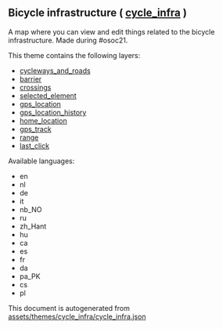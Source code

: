 [//]: # (WARNING: this file is automatically generated. Please find the sources at the bottom and edit those sources)

 Bicycle infrastructure ( [cycle_infra](https://mapcomplete.org/cycle_infra) ) 
-------------------------------------------------------------------------------



A map where you can view and edit things related to the bicycle infrastructure. Made during #osoc21.

This theme contains the following layers:



  - [cycleways_and_roads](../Layers/cycleways_and_roads.md)
  - [barrier](../Layers/barrier.md)
  - [crossings](../Layers/crossings.md)
  - [selected_element](../Layers/selected_element.md)
  - [gps_location](../Layers/gps_location.md)
  - [gps_location_history](../Layers/gps_location_history.md)
  - [home_location](../Layers/home_location.md)
  - [gps_track](../Layers/gps_track.md)
  - [range](../Layers/range.md)
  - [last_click](../Layers/last_click.md)


Available languages:



  - en
  - nl
  - de
  - it
  - nb_NO
  - ru
  - zh_Hant
  - hu
  - ca
  - es
  - fr
  - da
  - pa_PK
  - cs
  - pl
 

This document is autogenerated from [assets/themes/cycle_infra/cycle_infra.json](https://github.com/pietervdvn/MapComplete/blob/develop/assets/themes/cycle_infra/cycle_infra.json)
